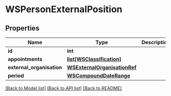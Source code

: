 # WSPersonExternalPosition

## Properties
Name | Type | Description | Notes
------------ | ------------- | ------------- | -------------
**id** | **int** |  | [optional] 
**appointments** | [**list[WSClassification]**](WSClassification.md) |  | [optional] 
**external_organisation** | [**WSExternalOrganisationRef**](WSExternalOrganisationRef.md) |  | [optional] 
**period** | [**WSCompoundDateRange**](WSCompoundDateRange.md) |  | [optional] 

[[Back to Model list]](../README.md#documentation-for-models) [[Back to API list]](../README.md#documentation-for-api-endpoints) [[Back to README]](../README.md)


